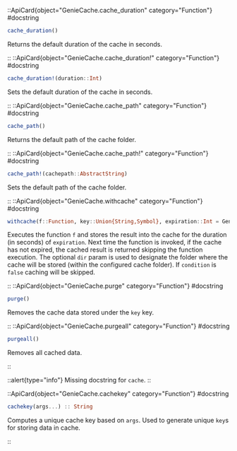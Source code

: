 

::ApiCard{object="GenieCache.cache_duration" category="Function"}
#docstring


```julia
cache_duration()
```

Returns the default duration of the cache in seconds.

::
::ApiCard{object="GenieCache.cache_duration!" category="Function"}
#docstring


```julia
cache_duration!(duration::Int)
```

Sets the default duration of the cache in seconds.

::
::ApiCard{object="GenieCache.cache_path" category="Function"}
#docstring


```julia
cache_path()
```

Returns the default path of the cache folder.

::
::ApiCard{object="GenieCache.cache_path!" category="Function"}
#docstring


```julia
cache_path!(cachepath::AbstractString)
```

Sets the default path of the cache folder.

::
::ApiCard{object="GenieCache.withcache" category="Function"}
#docstring


```julia
withcache(f::Function, key::Union{String,Symbol}, expiration::Int = GenieCache.cache_duration(); dir = "", condition::Bool = true)
```

Executes the function `f` and stores the result into the cache for the duration (in seconds) of `expiration`. Next time the function is invoked, if the cache has not expired, the cached result is returned skipping the function execution. The optional `dir` param is used to designate the folder where the cache will be stored (within the configured cache folder). If `condition` is `false` caching will be skipped.

::
::ApiCard{object="GenieCache.purge" category="Function"}
#docstring


```julia
purge()
```

Removes the cache data stored under the `key` key.

::
::ApiCard{object="GenieCache.purgeall" category="Function"}
#docstring


```julia
purgeall()
```

Removes all cached data.

::

::alert{type="info"}Missing docstring for `cache`. ::


::ApiCard{object="GenieCache.cachekey" category="Function"}
#docstring


```julia
cachekey(args...) :: String
```

Computes a unique cache key based on `args`. Used to generate unique `key`s for storing data in cache.

::

